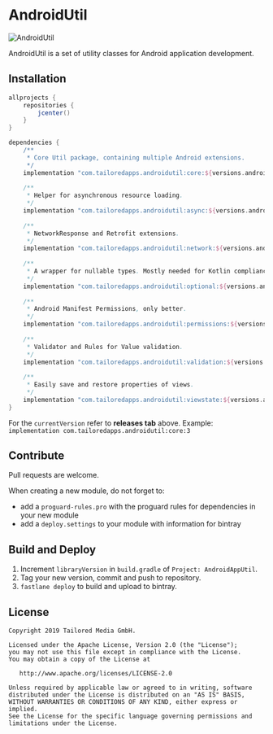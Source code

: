 # AndroidUtil

![AndroidUtil](https://img.shields.io/badge/TailoredApps-AndroidUtil-blue.svg)

AndroidUtil is a set of utility classes for Android application development.

## Installation

```groovy
allprojects {
    repositories {
        jcenter()
    }
}

dependencies {
    /**
     * Core Util package, containing multiple Android extensions. 
     */
    implementation "com.tailoredapps.androidutil:core:${versions.androidutil}"
    
    /**
     * Helper for asynchronous resource loading.
     */
    implementation "com.tailoredapps.androidutil:async:${versions.androidutil}"
    
    /**
     * NetworkResponse and Retrofit extensions.
     */    
    implementation "com.tailoredapps.androidutil:network:${versions.androidutil}"
    
    /**
     * A wrapper for nullable types. Mostly needed for Kotlin compliance with Java APIs such as RxJava.
     */    
    implementation "com.tailoredapps.androidutil:optional:${versions.androidutil}"
    
    /**
     * Android Manifest Permissions, only better.
     */    
    implementation "com.tailoredapps.androidutil:permissions:${versions.androidutil}"
    
    /**
     * Validator and Rules for Value validation.
     */    
    implementation "com.tailoredapps.androidutil:validation:${versions.androidutil}"
    
    /**
     * Easily save and restore properties of views. 
     */    
    implementation "com.tailoredapps.androidutil:viewstate:${versions.androidutil}"
}
```

For the `currentVersion` refer to **releases tab** above.
Example: `implementation com.tailoredapps.androidutil:core:3`

## Contribute

Pull requests are welcome. 

When creating a new module, do not forget to:
* add a `proguard-rules.pro` with the proguard rules for dependencies in your new module 
* add a `deploy.settings` to your module with information for bintray

## Build and Deploy

1. Increment `libraryVersion` in `build.gradle` of `Project: AndroidAppUtil`.
2. Tag your new version, commit and push to repository.
3. `fastlane deploy` to build and upload to bintray.

## License

```
Copyright 2019 Tailored Media GmbH.

Licensed under the Apache License, Version 2.0 (the "License");
you may not use this file except in compliance with the License.
You may obtain a copy of the License at

   http://www.apache.org/licenses/LICENSE-2.0

Unless required by applicable law or agreed to in writing, software
distributed under the License is distributed on an "AS IS" BASIS,
WITHOUT WARRANTIES OR CONDITIONS OF ANY KIND, either express or implied.
See the License for the specific language governing permissions and
limitations under the License.
```

